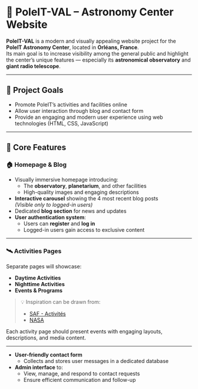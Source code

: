 # 🌌 PoleIT-VAL – Astronomy Center Website

**PoleIT-VAL** is a modern and visually appealing website project for the **PoleIT Astronomy Center**, located in **Orléans, France**.  
Its main goal is to increase visibility among the general public and highlight the center’s unique features — especially its **astronomical observatory** and **giant radio telescope**.

---

## 🧭 Project Goals

-  Promote PoleIT’s activities and facilities online
-  Allow user interaction through blog and contact form
-  Provide an engaging and modern user experience using web technologies (HTML, CSS, JavaScript)

---

## 🎯 Core Features

### 🏠 Homepage & Blog

- Visually immersive homepage introducing:
  - The **observatory**, **planetarium**, and other facilities
  - High-quality images and engaging descriptions
- **Interactive carousel** showing the 4 most recent blog posts  
  *(Visible only to logged-in users)*
- Dedicated **blog section** for news and updates
- **User authentication system**:
  - Users can **register** and **log in**
  - Logged-in users gain access to exclusive content

---

### 🛰️ Activities Pages

Separate pages will showcase:

-  **Daytime Activities**
-  **Nighttime Activities**
-  **Events & Programs**

> 💡 Inspiration can be drawn from:
> - [SAF - Activités](https://saf-astronomie.fr/activites/)
> - [NASA](https://www.nasa.gov/)

Each activity page should present events with engaging layouts, descriptions, and media content.

---



- **User-friendly contact form**
  - Collects and stores user messages in a dedicated database
- **Admin interface** to:
  - View, manage, and respond to contact requests
  - Ensure efficient communication and follow-up
